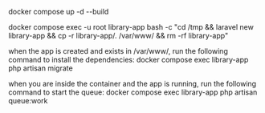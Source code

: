 docker compose up -d --build

docker compose exec -u root library-app bash -c "cd /tmp && laravel new library-app && cp -r library-app/. /var/www/ && rm -rf library-app"


when the app is created and exists in /var/www/, run the following command to install the dependencies:
docker compose exec library-app php artisan migrate

when you are inside the container and the app is running, run the following command to start the queue:
docker compose exec library-app php artisan queue:work
